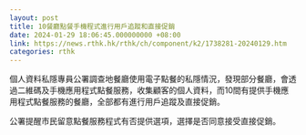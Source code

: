 ```yaml
---
layout: post
title: 10餐廳點餐手機程式進行用戶追蹤和直接促銷
date: 2024-01-29 18:06:45.000000000 +08:00
link: https://news.rthk.hk/rthk/ch/component/k2/1738281-20240129.htm
categories: rthk
---
```


個人資料私隱專員公署調查地餐廳使用電子點餐的私隱情況，發現部分餐廳，會透過二維碼及手機應用程式點餐服務，收集顧客的個人資料，而10間有提供手機應用程式點餐服務的餐廳，全部都有進行用戶追蹤及直接促銷。

公署提醒市民留意點餐服務程式有否提供選項，選擇是否同意接受直接促銷。
